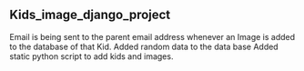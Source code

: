 ## Kids_image_django_project

 Email is being sent to the parent email address whenever an Image is added to the database of that Kid.
 Added random data to the data base
 Added static python script to add kids and images.

